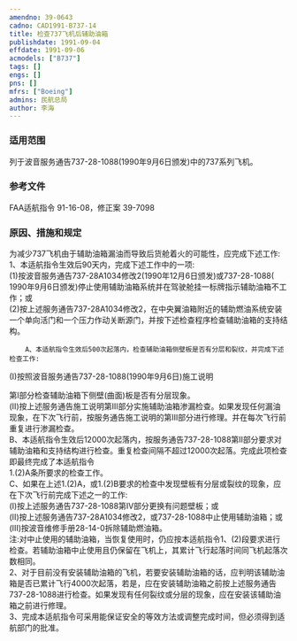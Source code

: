```yaml
---
amendno: 39-0643  
cadno: CAD1991-B737-14  
title: 检查737飞机后辅助油箱  
publishdate: 1991-09-04  
effdate: 1991-09-06  
acmodels: ["B737"]  
tags: []  
engs: []  
pns: []  
mfrs: ["Boeing"]  
admins: 民航总局  
author: 李海  
---
```

  
### 适用范围  
列于波音服务通告737-28-1088(1990年9月6日颁发)中的737系列飞机。  
  
<!--more-->  
### 参考文件   
 FAA适航指令 91-16-08，修正案 39-7098  
  
### 原因、措施和规定    
 为减少737飞机由于辅助油箱漏油而导致后货舱着火的可能性，应完成下述工作:      1、本适航指令生效后90天内，完成下述工作中的一项:  
(1)按波音服务通告737-28A1034修改2(1990年12月6日颁发)或737-28-1088( 1990年9月6日颁发)停止使用辅助油箱系统并在驾驶舱挂一标牌指示辅助油箱不工作；或  
(2)按上述服务通告737-28A1034修改2，在中央翼油箱附近的辅助燃油系统安装一个单向活门和一个压力作动关断源门，并按下述检查程序检查辅助油箱的支持结构。  
  
        A、本适航指令生效后500次起落内，检查辅助油箱侧壁板是否有分层和裂纹，并完成下述检查工作:  
(I)按照波音服务通告737-28-1088(1990年9月6日)施工说明  
  
第I部分检查辅助油箱下侧壁(曲面)板是否有分层现象。  
(II)按上述服务通告施工说明第III部分实施辅助油箱渗漏检查。如果发现任何漏油现象，在下次飞行前，按服务通告施工说明的第III部分进行修理。并在每次飞行前重复进行渗漏检查。  
B、本适航指令生效后12000次起落内，按服务通告737-28-1088第II部分要求对辅助油箱和支持结构进行检查。重复检查间隔不超过12000次起落。完成此项检查即最终完成了本适航指令  
1.(2)A条所要求的检查工作。  
        C、如果在上述1.(2)A，或1.(2)B要求的检查中发现壁板有分层或裂纹的现象，应在下次飞行前完成下述之一的工作:  
       (I)按上述服务通告737-28-1088第IV部分更换有问题壁板；或  
(II)按上述服务通告737-28A1034修改2，或737-28-1088中止使用辅助油箱；或  
       (III)按波音维修手册28-14-0拆除辅助燃油箱。  
        注:对中止使用的辅助油箱，当恢复使用时，仍应按本适航指令1、(2)段要求进行检查。若辅助油箱中止使用且仍保留在飞机上，其累计飞行起落时间同飞机起落次数相同。  
    2、对于目前没有安装辅助油箱的飞机，若要安装辅助油箱的话，应判明该辅助油箱是否已累计飞行4000次起落，若是，应在安装辅助油箱之前按上述服务通告737-28-1088进行检查。如果发现有任何裂纹或分层的现象，应在安装该辅助油箱之前进行修理。  
    3、完成本适航指令可采用能保证安全的等效方法或调整完成时间，但必须得到适航部门的批准。  
